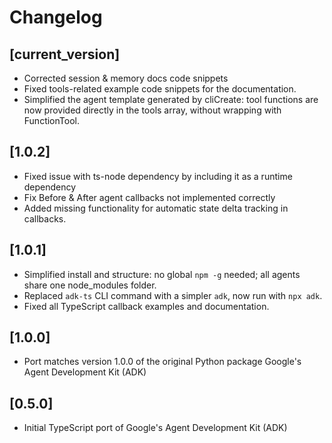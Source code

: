 # Changelog

## [current_version] 
* Corrected session & memory docs code snippets 
* Fixed tools-related example code snippets for the documentation.
* Simplified the agent template generated by cliCreate: tool functions are now provided directly in the tools array, without wrapping with FunctionTool.

## [1.0.2] 
* Fixed issue with ts-node dependency by including it as a runtime dependency
* Fix Before & After agent callbacks not implemented correctly
* Added missing functionality for automatic state delta tracking in callbacks.

## [1.0.1]
* Simplified install and structure: no global `npm -g` needed; all agents share one node_modules folder.
* Replaced `adk-ts` CLI command with a simpler `adk`, now run with `npx adk`.
* Fixed all TypeScript callback examples and documentation.

## [1.0.0]
* Port matches version 1.0.0 of the original Python package Google's Agent Development Kit (ADK)

## [0.5.0]
* Initial TypeScript port of Google's Agent Development Kit (ADK)
